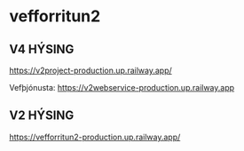 # vefforritun2

## V4 HÝSING
https://v2project-production.up.railway.app/

Vefþjónusta: https://v2webservice-production.up.railway.app

## V2 HÝSING
https://vefforritun2-production.up.railway.app/
